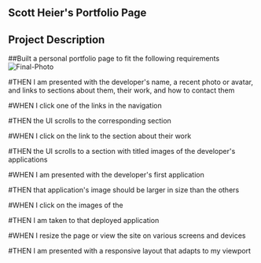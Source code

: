 ## Scott Heier's Portfolio Page

## Project Description

##Built a personal portfolio page to fit the following requirements
![Final-Photo](https://user-images.githubusercontent.com/99227667/161198262-b06ebd95-81f7-4ff3-be0c-b5378577d2c6.png)


#THEN I am presented with the developer's name, a recent photo or avatar, and links to sections about them, their work, and how to contact them

#WHEN I click one of the links in the navigation


#THEN the UI scrolls to the corresponding section

#WHEN I click on the link to the section about their work


#THEN the UI scrolls to a section with titled images of the developer's applications

#WHEN I am presented with the developer's first application


#THEN that application's image should be larger in size than the others

#WHEN I click on the images of the 

#THEN I am taken to that deployed application


#WHEN I resize the page or view the site on various screens and devices

#THEN I am presented with a responsive layout that adapts to my viewport



